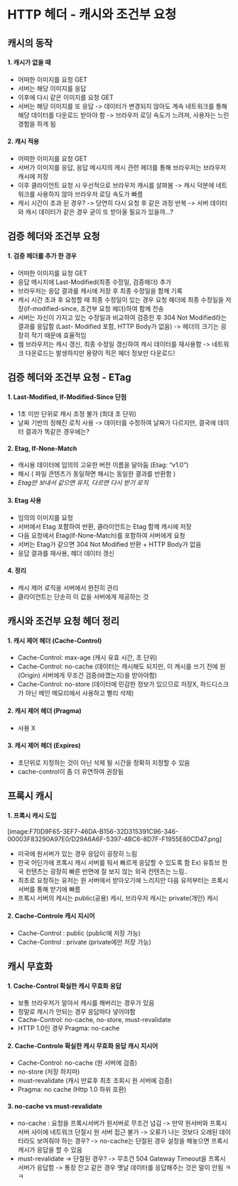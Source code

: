 # HTTP 헤더 - 캐시와 조건부 요청 
## 캐시의 동작 
#### 1. 캐시가 없을 때  
* 어떠한 이미지를 요청 GET 
* 서버는 해당 이미지를 응답 
* 이후에 다시 같은 이미지를 요청 GET
* 서버는 해당 이미지를 또 응답 
-> 데이터가 변경되지 않아도 계속 네트워크를 통해 해당 데이터를 다운로드 받아야 함 
-> 브라우저 로딩 속도가 느려져, 사용자는 느린 경험을 하게 됨 

#### 2. 캐시 적용 
* 어떠한 이미지를 요청 GET  
* 서버가 이미지를 응답, 응답 메시지의 캐시 관련 헤더를 통해 브라우저는 브라우저 캐시에 저장 
* 이후 클라이언트 요청 시 우선적으로 브라우저 캐시를 살펴봄 
-> 캐시 덕분에 네트워크를 사용하지 않아 브라우저 로딩 속도가 빠름 
* 캐시 시간이 초과 된 경우? 
-> 당연히 다시 요청 후 같은 과정 반복 
-> 서버 데이터와 캐시 데이터가 같은 경우 굳이 또 받아올 필요가 있을까…? 

## 검증 헤더와 조건부 요청 
#### 1. 검증 헤더를 추가 한 경우 
* 어떠한 이미지를 요청 GET 
* 응답 메시지에 Last-Modified(최종 수정일, 검증헤더) 추가 
* 브라우저는 응답 결과를 캐시에 저장 후 최종 수정일을 함께 기록 
* 캐시 시간 초과 후 요청할 때 최종 수정일이 있는 경우 요청 헤더에 최종 수정일을 저장(if-modified-since, 조건부 요청 헤더)하여 함께 전송 
* 서버는 자신이 가지고 있는 수정일과 비교하여 검증한 후 304 Not Modified라는 결과를 응답함 (Last- Modified 포함, HTTP Body가 없음) 
-> 헤더의 크기는 굉장히 작기 때문에 효율적임  
* 웹 브라우저는 캐시 갱신, 최종 수정일 갱신하여 캐시 데이터를 재사용함 
-> 네트워크 다운로드는 발생하지만 용량이 적은 헤더 정보만 다운로드! 

## 검증 헤더와 조건부 요청 - ETag 
#### 1. Last-Modified, If-Modified-Since 단점 
* 1초 미만 단위로 캐시 조정 불가 (최대 초 단위) 
* 날짜 기반의 정해진 로직 사용 
->  데이터를 수정하여 날짜가 다르지만, 결국에 데이터 결과가 똑같은 경우에는? 

#### 2. Etag, If-None-Match 
* 캐시용 데이터에 임의의 고유한 버전 이름을 달아둠 (Etag: “v1.0”)
* 해시 ( 파일 콘텐츠가 동일하면 해시는 동일한 결과를 반환함 )
* *Etag만 보내서 같으면 유지, 다르면 다시 받기 로직* 

#### 3. Etag 사용 
* 임의의 이미지를 요청 
* 서버에서 Etag 포함하여 반환, 클라이언트는 Etag 함께 캐시에 저장 
* 다음 요청에서 Etag(If-None-Match)를 포함하여 서버에게 요청 
* 서버는 Etag가 같으면 304 Not Modified 반환 + HTTP Body가 없음 
* 응답 결과를 재사용, 헤더 데이터 갱신 

#### 4. 정리 
* 캐시 제어 로직을 서버에서 완전히 관리 
* 클라이언트는 단순히 이 값을 서버에게 제공하는 것 

## 캐시와 조건부 요청 헤더 정리 
#### 1. 캐시 제어 헤더 (Cache-Control) 
* Cache-Control: max-age (캐시 유효 시간, 초 단위) 
* Cache-Control: no-cache (데이터는 캐시해도 되지만, 이 캐시를 쓰기 전에 원(Origin) 서버에게 무조건 검증(바꼈는지)을 받아야함) 
* Cache-Control: no-store (데이터에 민감한 정보가 있으므로 저장X, 하드디스크가 아닌 메인 메모리에서 사용하고 빨리 삭제) 

#### 2. 캐시 제어 헤더 (Pragma) 
* 사용 X

#### 3. 캐시 제어 헤더 (Expires) 
* 초단위로 지정하는 것이 아닌 삭제 될 시간을 정확히 지정할 수 있음
* cache-control이 좀 더 유연하여 권장됨  

## 프록시 캐시 
#### 1. 프록시 캐시 도입 
[image:F70D9F65-3EF7-46DA-B156-32D315391C96-346-00003F83290A97E0/D29A6A6F-5397-4BC6-8D7F-F1955E80CD47.png]

* 미국에 원서버가 있는 경우 응답이 굉장히 느림 
* 한국 어딘가에 프록시 캐시 서버를 둬서 빠르게 응답할 수 있도록 함  Ex) 유튜브 한국 컨텐츠는 굉장히 빠른 반면에 잘 보지 않는 외국 컨텐츠는 느림.. 
* 최초로 요청하는 유저는 원 서버에서 받아오기에 느리지만 다음 유저부터는 프록시 서버를 통해 받기에 빠름 
* 프록시 서버의 캐시는 public(공용) 캐시, 브라우저 캐시는 private(개인) 캐시 

#### 2. Cache-Controle 캐시 지시어 
* Cache-Control : public (public에 저장 가능) 
* Cache-Control : private (private에만 저장 가능)

## 캐시 무효화 
#### 1. Cache-Control 확실한 캐시 무효화 응답 
* 보통 브라우저가 알아서 캐시를 해버리는 경우가 있음 
* 정말로 캐시가 안되는 경우 응답마다 넣어야함 
* Cache-Control: no-cache, no-store, must-revalidate
* HTTP 1.0인 경우 Pragma: no-cache

#### 2. Cache-Controle 확실한 캐시 무효화 응답 캐시 지시어 
* Cache-Control: no-cache (원 서버에 검증) 
* no-store  (저장 하지마) 
* must-revalidate (캐시 만료후 최초 조회시 원 서버에 검증) 
* Pragma: no cache (Http 1.0 하위 호환) 

#### 3. no-cache vs must-revalidate
* no-cache : 요청을 프록시서버가 원서버로 무조건 넘김 
-> 만약 원서버와 프록시서버 사이에 네트워크 단절시 원 서버 접근 불가 
-> 오류가 나는 것보다 오래된 데이터라도 보여줘야 하는 경우? 
-> no-cache는 단절된 경우 설정을 해놓으면 프록시 캐시가 응답을 할 수 있음 
* must-revalidate 
-> 단절된 경우? 
-> 무조건 504 Gateway Timeout을 프록시 서버가 응답함
-> 통장 잔고 같은 경우 옛날 데이터를 응답해주는 것은 말이 안됨 ㅋㅋ

 

 
